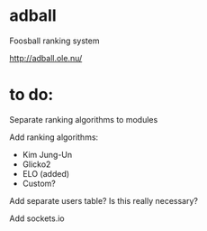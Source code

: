 adball
======

Foosball ranking system

http://adball.ole.nu/


to do:
======
Separate ranking algorithms to modules

Add ranking algorithms:
* Kim Jung-Un
* Glicko2
* ELO (added)
* Custom?

Add separate users table? Is this really necessary?

Add sockets.io
